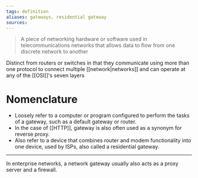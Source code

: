 ```yaml
---
tags: definition
aliases: gateways, residential gateway
sources: 
---
```


> A piece of networking hardware or software used in telecommunications networks that allows data to flow from one discrete network to another

Distinct from routers or switches in that they communicate using more than one protocol to connect multiple [[network|networks]] and can operate at any of the [[OSI]]'s seven layers

# Nomenclature
- Loosely refer to a computer or program configured to perform the tasks of a gateway, such as a default gateway or router.
- In the case of [[HTTP]], gateway is also often used as a synonym for reverse proxy. 
- Also refer to a device that combines router and modem functionality into one device, used by ISPs, also called a residential gateway.

---

In enterprise networks, a network gateway usually also acts as a proxy server and a firewall.